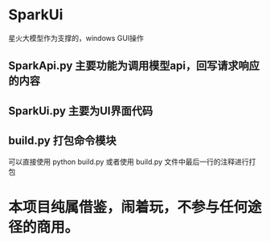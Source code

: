 # SparkUi
星火大模型作为支撑的，windows GUI操作

## SparkApi.py 主要功能为调用模型api，回写请求响应的内容

## SparkUi.py 主要为UI界面代码

## build.py  打包命令模块

  可以直接使用 python build.py  或者使用  build.py 文件中最后一行的注释进行打包

# 本项目纯属借鉴，闹着玩，不参与任何途径的商用。
